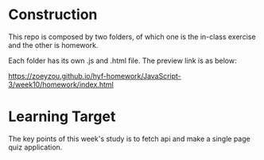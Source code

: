# Construction
This repo is composed by two folders, of which one is the in-class exercise and the other is homework.

Each folder has its own .js and .html file. The preview link is as below:

https://zoeyzou.github.io/hyf-homework/JavaScript-3/week10/homework/index.html

# Learning Target
The key points of this week's study is to fetch api and make a single page quiz application.